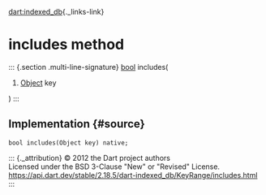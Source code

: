 [dart:indexed\_db](../../dart-indexed_db/dart-indexed_db-library){._links-link}

includes method
===============

::: {.section .multi-line-signature}
[bool](../../dart-core/bool-class) includes(

1.  [Object](../../dart-core/object-class) key

)
:::

Implementation {#source}
--------------

``` {.language-dart data-language="dart"}
bool includes(Object key) native;
```

::: {._attribution}
© 2012 the Dart project authors\
Licensed under the BSD 3-Clause \"New\" or \"Revised\" License.\
<https://api.dart.dev/stable/2.18.5/dart-indexed_db/KeyRange/includes.html>
:::
